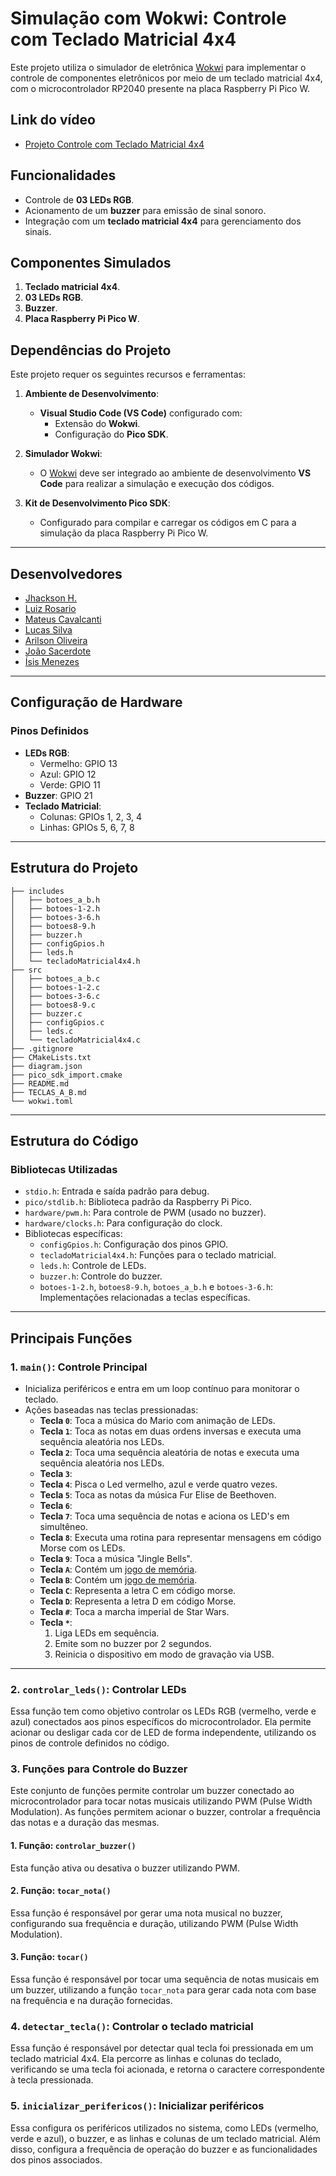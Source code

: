 # Simulação com Wokwi: Controle com Teclado Matricial 4x4

Este projeto utiliza o simulador de eletrônica [Wokwi](https://wokwi.com) para implementar o controle de componentes eletrônicos por meio de um teclado matricial 4x4, com o microcontrolador RP2040 presente na placa Raspberry Pi Pico W.

## Link do vídeo 
- [Projeto Controle com Teclado Matricial 4x4](colocar-link-aqui)

## Funcionalidades

- Controle de **03 LEDs RGB**.
- Acionamento de um **buzzer** para emissão de sinal sonoro.
- Integração com um **teclado matricial 4x4** para gerenciamento dos sinais.

## Componentes Simulados

1. **Teclado matricial 4x4**.
2. **03 LEDs RGB**.
3. **Buzzer**.
4. **Placa Raspberry Pi Pico W**.

## Dependências do Projeto

Este projeto requer os seguintes recursos e ferramentas:

1. **Ambiente de Desenvolvimento**:
   - **Visual Studio Code (VS Code)** configurado com:
     - Extensão do **Wokwi**.
     - Configuração do **Pico SDK**.

2. **Simulador Wokwi**: 
   - O [Wokwi](https://wokwi.com) deve ser integrado ao ambiente de desenvolvimento **VS Code** para realizar a simulação e execução dos códigos.

3. **Kit de Desenvolvimento Pico SDK**:
   - Configurado para compilar e carregar os códigos em C para a simulação da placa Raspberry Pi Pico W.

---

## Desenvolvedores 

- [Jhackson H.](https://github.com/jhacksonh)
- [Luiz Rosario](https://github.com/luizzrosario)
- [Mateus Cavalcanti](https://github.com/mateusjrcavalcanti)
- [Lucas Silva](https://github.com/silvaluccs)
- [Arilson Oliveira](https://github.com/ArilsonOliveira)
- [João Sacerdote](https://github.com/JoaogSacerdote)
- [Ísis Menezes](https://github.com/intermediatesystemis)

---

## Configuração de Hardware

### Pinos Definidos

- **LEDs RGB**:
  - Vermelho: GPIO 13
  - Azul: GPIO 12
  - Verde: GPIO 11
- **Buzzer**: GPIO 21
- **Teclado Matricial**:
  - Colunas: GPIOs 1, 2, 3, 4
  - Linhas: GPIOs 5, 6, 7, 8

---

## Estrutura do Projeto 

```plaintext
├── includes                
│   ├── botoes_a_b.h        
│   ├── botoes-1-2.h        
│   ├── botoes-3-6.h        
│   ├── botoes8-9.h         
│   ├── buzzer.h            
│   ├── configGpios.h       
│   ├── leds.h              
│   └── tecladoMatricial4x4.h 
├── src                     
│   ├── botoes_a_b.c        
│   ├── botoes-1-2.c        
│   ├── botoes-3-6.c        
│   ├── botoes8-9.c         
│   ├── buzzer.c            
│   ├── configGpios.c       
│   ├── leds.c              
│   └── tecladoMatricial4x4.c 
├── .gitignore              
├── CMakeLists.txt          
├── diagram.json            
├── pico_sdk_import.cmake   
├── README.md               
├── TECLAS_A_B.md           
└── wokwi.toml              
```

---

## Estrutura do Código

### Bibliotecas Utilizadas

- `stdio.h`: Entrada e saída padrão para debug.
- `pico/stdlib.h`: Biblioteca padrão da Raspberry Pi Pico.
- `hardware/pwm.h`: Para controle de PWM (usado no buzzer).
- `hardware/clocks.h`: Para configuração do clock.
- Bibliotecas específicas:
  - `configGpios.h`: Configuração dos pinos GPIO.
  - `tecladoMatricial4x4.h`: Funções para o teclado matricial.
  - `leds.h`: Controle de LEDs.
  - `buzzer.h`: Controle do buzzer.
  - `botoes-1-2.h`, `botoes8-9.h`, `botoes_a_b.h` e `botoes-3-6.h`: Implementações relacionadas a teclas específicas.

---

## Principais Funções

### 1. `main()`: Controle Principal

- Inicializa periféricos e entra em um loop contínuo para monitorar o teclado.
- Ações baseadas nas teclas pressionadas:
  - **Tecla `0`**: Toca a música do Mario com animação de LEDs.
  - **Tecla `1`**: Toca as notas em duas ordens inversas e executa uma sequência aleatória nos LEDs.
  - **Tecla `2`**: Toca uma sequência aleatória de notas e executa uma sequência aleatória nos LEDs.
  - **Tecla `3`**: 
  - **Tecla `4`**: Pisca o Led vermelho, azul e verde quatro vezes. 
  - **Tecla `5`**: Toca as notas da música Fur Elise de Beethoven.
  - **Tecla `6`**:
  - **Tecla `7`**: Toca uma sequência de notas e aciona os LED's em simultêneo.     
  - **Tecla `8`**: Executa uma rotina para representar mensagens em código Morse com os LEDs.
  - **Tecla `9`**: Toca a música "Jingle Bells".
   - **Tecla `A`**: Contém um [jogo de memória](https://github.com/jhacksonh/Teclado_Matricial_TarefaU4C2_EmbarcaTech/blob/main/TECLAS_A_B.md).
  - **Tecla `B`**: Contém um [jogo de memória](https://github.com/jhacksonh/Teclado_Matricial_TarefaU4C2_EmbarcaTech/blob/main/TECLAS_A_B.md).
  - **Tecla `C`**: Representa a letra C em código morse.
  - **Tecla `D`**: Representa a letra D em código Morse.
  - **Tecla `#`**: Toca a marcha imperial de Star Wars.
  - **Tecla `*`**:
    1. Liga LEDs em sequência.
    2. Emite som no buzzer por 2 segundos.
    3. Reinicia o dispositivo em modo de gravação via USB.

---

### 2. `controlar_leds()`: Controlar LEDs

Essa função tem como objetivo controlar os LEDs RGB (vermelho, verde e azul) conectados aos pinos específicos do microcontrolador. Ela permite acionar ou desligar cada cor de LED de forma independente, utilizando os pinos de controle definidos no código.

### 3. Funções para Controle do Buzzer

Este conjunto de funções permite controlar um buzzer conectado ao microcontrolador para tocar notas musicais utilizando PWM (Pulse Width Modulation). As funções permitem acionar o buzzer, controlar a frequência das notas e a duração das mesmas.

#### **1. Função: `controlar_buzzer()`**

Esta função ativa ou desativa o buzzer utilizando PWM.

#### **2. Função: `tocar_nota()`**

Essa função é responsável por gerar uma nota musical no buzzer, configurando sua frequência e duração, utilizando PWM (Pulse Width Modulation).

#### **3. Função: `tocar()`**

Essa função é responsável por tocar uma sequência de notas musicais em um buzzer, utilizando a função `tocar_nota` para gerar cada nota com base na frequência e na duração fornecidas.

### 4. `detectar_tecla()`: Controlar o teclado matricial

Essa função é responsável por detectar qual tecla foi pressionada em um teclado matricial 4x4. Ela percorre as linhas e colunas do teclado, verificando se uma tecla foi acionada, e retorna o caractere correspondente à tecla pressionada.

### 5. `inicializar_perifericos()`: Inicializar periféricos

Essa configura os periféricos utilizados no sistema, como LEDs (vermelho, verde e azul), o buzzer, e as linhas e colunas de um teclado matricial. Além disso, configura a frequência de operação do buzzer e as funcionalidades dos pinos associados.

